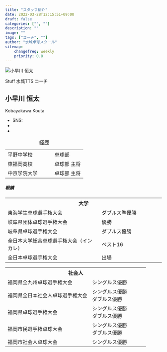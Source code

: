 ```yaml
---
title: "スタッフ紹介"
date: 2022-03-28T12:15:51+09:00
draft: false
categories: ["", ""]
description: ""
image: ""
tags: ["コーチ", ""]
author: "水城卓球スクール"
sitemap:
    changefreq: weekly
    priority: 0.8
---
```


<section>
<div class="container">
    <div class="row g-4 align-items-center justify-content-between pb-lg-5">
      <div class="col-lg-6 mt-0 position-relative">
        <!-- Hero image -->
        <img class="rounded" src="/images/blog/kk-01.jpg" alt="小早川 恒太">
        <!-- Hero info -->
      </div>
      <div class="col-lg-6">
        <!-- Hero title -->
        <p><span class="badge btn-primary btn-small me-1">Stuff</span> 水城TTS コーチ</p>
        <h1 class="display-6">小早川 恒太</h1>
        <p>Kobayakawa Kouta</p>
        <!-- Listen on -->
        <ul class="list-unstyled d-flex gap-1 gap-sm-2 align-items-center mt-4">
          <li class="h5 mb-0">SNS:</li>
          <li class="ms-1"><a href="{{< val url_insta >}}" target="_blank"> <i class="fa-brands fa-instagram-square"></i> </a></li>
          <li class="ms-1"><a href="{{< val url_twit >}}" target="_blank"> <i class="fa-brands fa-twitter-square"></i> </a></li>
          <!-- li class="ms-1"><a href="#"> <i class="fa-brands fa-line"></i> </a></li -->
          <!-- li class="ms-1"><a href="#"> <i class="fa-brands fa-facebook-square"></i> </a></li -->
        </ul>
      </div>
    </div>
    <div class="row g-4 align-items-center justify-content-between pb-lg-5">
      <div class="col-lg-12 mt-4 position-relative">
        <table class="table caption-top">
        <caption class="text-primary border-primary h5">経歴</caption>
        <!-- <thead>
            <tr>
            <th scope="col" width="30%">出身</th>
            <th colspan="1" scope="col"  width="70%">部活</th>
            </tr>
        </thead> -->
        <tbody class="text-primary border-primary">
            <tr>
            <td width="60%">平野中学校</td>
            <td width="40%">卓球部</td>
            </tr>
            <tr>
            <td>東福岡高校</td>
            <td>卓球部 主将</td>
            </tr>
            <tr>
            <td>中京学院大学</td>
            <td>卓球部 主将</td>
            </tr>
        </tbody>
        </table>
      </div>
    </div>
    <div class="row g-4 align-items-center justify-content-between pb-lg-5">
      <div class="col-lg-12 mt-4 position-relative">
        <h5>戦績</h5>
        <table class="table caption-top">
        <tbody class="text-primary border-primary">
            <tr>
            <th colspan="2">大学</th>
            </tr>
            <tr>
            <td width="60%">東海学生卓球選手権大会</td>
            <td width="40%">ダブルス準優勝</td>
            </tr>
            <tr>
            <td>岐阜県団体卓球選手権大会</td>
            <td>優勝</td>
            </tr>
            <tr>
            <td>岐阜県卓球選手権大会</td>
            <td>ダブルス優勝</td>
            </tr>
            <tr>
            <td>全日本大学総合卓球選手権大会（インカレ）</td>
            <td>ベスト16</td>
            </tr>
            <tr>
            <td>全日本卓球選手権大会</td>
            <td>出場</td>
            </tr>
            <tr>
        </tbody>
        </table>
        <table class="table caption-top">
        <tbody class="text-primary border-primary">
            <tr>
            <th colspan="2">社会人</th>
            </tr>
            <tr>
            <td width="60%">福岡県全九州卓球選手権大会</td>
            <td width="40%">シングルス優勝</td>
            </tr>
            <tr>
            <td>福岡県全日本社会人卓球選手権大会</td>
            <td>シングルス優勝<br />ダブルス優勝</td>
            </tr>
            <tr>
            <td>福岡県卓球選手権大会</td>
            <td>シングルス優勝<br />ダブルス優勝</td>
            </tr>
            <tr>
            <td>福岡市民選手権卓球大会</td>
            <td>シングルス優勝<br />ダブルス優勝</td>
            </tr>
            <tr>
            <td>福岡市社会人卓球大会</td>
            <td>シングルス優勝</td>
            </tr>
        </tbody>
        </table>
      </div>
    </div>

</div>
</section>
